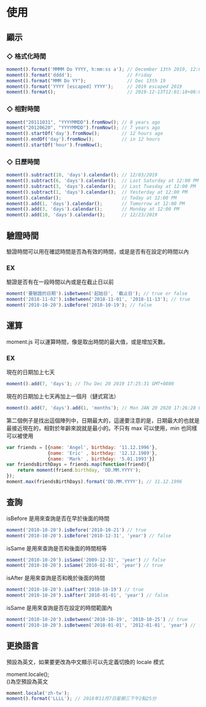 # 使用

## 顯示

### ◇ 格式化時間

```javascript
moment().format('MMMM Do YYYY, h:mm:ss a'); // December 13th 2019, 12:01:18 pm
moment().format('dddd');                    // Friday
moment().format("MMM Do YY");               // Dec 13th 19
moment().format('YYYY [escaped] YYYY');     // 2019 escaped 2019
moment().format();                          // 2019-12-13T12:01:18+08:00
```

### ◇ 相對時間

```javascript
moment("20111031", "YYYYMMDD").fromNow(); // 8 years ago
moment("20120620", "YYYYMMDD").fromNow(); // 7 years ago
moment().startOf('day').fromNow();        // 12 hours ago
moment().endOf('day').fromNow();          // in 12 hours
moment().startOf('hour').fromNow();
```

### ◇ 日歷時間

```javascript
moment().subtract(10, 'days').calendar(); // 12/03/2019
moment().subtract(6, 'days').calendar();  // Last Saturday at 12:00 PM
moment().subtract(3, 'days').calendar();  // Last Tuesday at 12:00 PM
moment().subtract(1, 'days').calendar();  // Yesterday at 12:00 PM
moment().calendar();                      // Today at 12:00 PM
moment().add(1, 'days').calendar();       // Tomorrow at 12:00 PM
moment().add(3, 'days').calendar();       // Monday at 12:00 PM
moment().add(10, 'days').calendar();      // 12/23/2019
```

## 驗證時間

驗證時間可以用在確認時間是否為有效的時間，或是是否有在設定的時間以內

### EX

驗證是否有在一段時間以內或是在截止日以前

```javascript
moment('要驗證的日期').isBetween('起始日', '截止日'); // true or false
moment('2018-11-02').isBetween('2018-11-01', '2018-11-13'); // true
moment('2010-10-20').isBefore('2010-10-19'); // false
```

## 運算

moment.js 可以運算時間，像是取出時間的最大值，或是增加天數。

### EX

現在的日期加上七天

```javascript
moment().add(7, 'days'); // Thu Dec 20 2019 17:25:31 GMT+0800
```

現在的日期加上七天再加上一個月（鏈式寫法）

```javascript
moment().add(7, 'days').add(1, 'months'); // Mon JAN 20 2020 17:26:28 GMT+0800
```

第二個例子是找出這個陣列中，日期最大的，這邊要注意的是，日期最大的也就是最接近現在的，相對於年齡來說就是最小的。不只有 max 可以使用，min 也同樣可以被使用

```javascript
var friends = [{name: 'Angel', birthday: '11.12.1996'}, 
               {name: 'Eric' , birthday: '12.12.1989'}, 
               {name: 'Mark' , birthday: '5.01.1993'}]
var friendsBirthDays = friends.map(function(friend){
    return moment(friend.birthday, 'DD.MM.YYYY');
});
moment.max(friendsBirthDays).format('DD.MM.YYYY'); // 11.12.1996
```

## 查詢

isBefore 是用來查詢是否在早於後面的時間

```javascript
moment('2010-10-20').isBefore('2010-10-21') // true
moment('2010-10-20').isBefore('2010-12-31', 'year') // false
```

isSame 是用來查詢是否和後面的時間相等

```javascript
moment('2010-10-20').isSame('2009-12-31', 'year') // false
moment('2010-10-20').isSame('2010-01-01', 'year') // true
```

isAfter 是用來查詢是否和晚於後面的時間

```javascript
moment('2010-10-20').isAfter('2010-10-19') // true
moment('2010-10-20').isAfter('2010-01-01', 'year') // false
```

isSame 是用來查詢是否在設定的時間範圍內

```javascript
moment('2010-10-20').isBetween('2010-10-19', '2010-10-25') // true
moment('2010-10-20').isBetween('2010-01-01', '2012-01-01', 'year') // false
```

## 更換語言

預設為英文，如果要更改為中文顯示可以先定義切換的 locale 模式

moment.locale\(\);  
\(\)為空預設為英文

```javascript
moment.locale('zh-tw'); 
moment().format('LLLL'); // 2018年11月7日星期三下午2點25分
```

